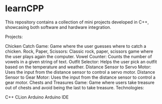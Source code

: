 # learnCPP
This repository contains a collection of mini projects developed in C++, showcasing both software and hardware integration.

Projects:

Chicken Catch Game: Game where the user guesses where to catch a chicken.
Rock, Paper, Scissors: Classic rock, paper, scissors game where the user plays again the computer.
Vowel Counter: Counts the number of vowels in a given string of text.
Outfit Selector: Helps the user pick an outfit based on the temperature and weather.
Distance Sensor to Servo Motor: Uses the input from the distance sensor to control a servo motor.
Distance Sensor to Gear Motor: Uses the input from the distance sensor to control a gear motor.
Chests and Treasures Game: Game where users take treasure out of chests and avoid being the last to take treasure.
Technologies:

C++
CLion
Arduino
Arduino IDE
